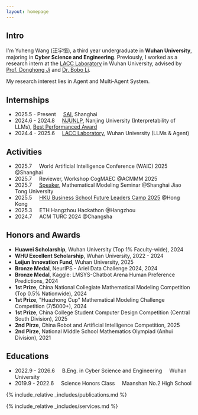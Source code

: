 ```yaml
---
layout: homepage
---
```


## Intro

I'm Yuheng Wang (汪宇恒), a third year undergraduate in **Wuhan University**, majoring in **Cyber Science and Engineering**. Previously, I worked as a research intern at the [LACC Laboratory](http://lacc.whu.edu.cn/) in Wuhan University, advised by [Prof. Donghong Ji](http://lacc.whu.edu.cn/index.php/home/read/24) and [Dr. Bobo Li](https://www.libobo.site/).

My research interest lies in Agent and Multi-Agent System.

## Internships
- 2025.5 - Present&nbsp;&nbsp;&nbsp;&nbsp;&nbsp;[SAI](https://sai.sjtu.edu.cn/), Shanghai
- 2024.6 - 2024.8&nbsp;&nbsp;&nbsp;&nbsp;&nbsp;[NJUNLP](http://nlp.nju.edu.cn/homepage/), Nanjing University (Interpretability of LLMs), [Best Performanced Award](document/Best_per.pdf)
- 2024.4 - 2025.6&nbsp;&nbsp;&nbsp;&nbsp;&nbsp;[LACC Laboratory](http://lacc.whu.edu.cn/), Wuhan University (LLMs & Agent)

## Activities
- 2025.7&nbsp;&nbsp;&nbsp;&nbsp;&nbsp;World Artificial Intelligence Conference (WAIC) 2025 @Shanghai
- 2025.7&nbsp;&nbsp;&nbsp;&nbsp;&nbsp;Reviewer, Workshop CogMAEC @ACMMM 2025
- 2025.7&nbsp;&nbsp;&nbsp;&nbsp;&nbsp;[Speaker](https://meeting.tencent.com/cw/lv91pooj2a), Mathematical Modeling Seminar @Shanghai Jiao Tong University
- 2025.5&nbsp;&nbsp;&nbsp;&nbsp;&nbsp;[HKU Business School Future Leaders Camp 2025](https://www.hkubs.hku.hk/event/) @Hong Kong
- 2025.3&nbsp;&nbsp;&nbsp;&nbsp;&nbsp;ETH Hangzhou Hackathon @Hangzhou
- 2024.7&nbsp;&nbsp;&nbsp;&nbsp;&nbsp;ACM TURC 2024 @Changsha

## Honors and Awards
- **Huawei Scholarship**, Wuhan University (Top 1% Faculty-wide), 2024 
- **WHU Excellent Scholarship**, Wuhan University, 2022 - 2024
- **Leijun Innovation Fund**, Wuhan University, 2025
- **Bronze Medal**, NeurIPS - Ariel Data Challenge 2024, 2024
- **Bronze Medal**, Kaggle: LMSYS-Chatbot Arena Human Preference Predictions, 2024
- **1st Prize**, China National Collegiate Mathematical Modeling Competition (Top 0.5% Nationwide), 2024
- **1st Prize**, "Huazhong Cup" Mathematical Modeling Challenge Competition (7/5000+), 2024
- **1st Prize**, China College Student Computer Design Competition (Central South Division), 2025
- **2nd Pirze**, China Robot and Artificial Intelligence Competition, 2025
- **2nd Pirze**, National Middle School Mathematics Olympiad (Anhui Division), 2021

## Educations
- 2022.9 - 2026.6&nbsp;&nbsp;&nbsp;&nbsp;&nbsp;B.Eng. in Cyber Science and Engineering&nbsp;&nbsp;&nbsp;&nbsp;&nbsp;Wuhan University
- 2019.9 - 2022.6&nbsp;&nbsp;&nbsp;&nbsp;&nbsp;Science Honors Class&nbsp;&nbsp;&nbsp;&nbsp;&nbsp;Maanshan No.2 High School

{% include_relative _includes/publications.md %}

{% include_relative _includes/services.md %}
